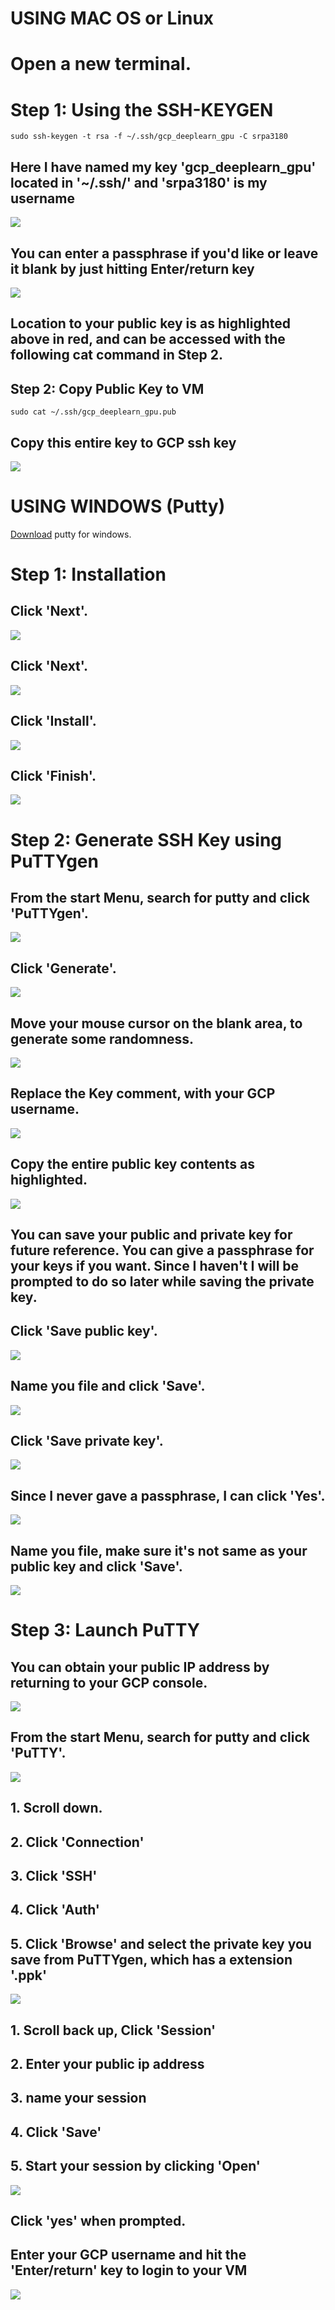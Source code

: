 # USING MAC OS or Linux

# Open a new terminal.

# Step 1: Using the SSH-KEYGEN

```
sudo ssh-keygen -t rsa -f ~/.ssh/gcp_deeplearn_gpu -C srpa3180
```
## Here I have named my key 'gcp_deeplearn_gpu' located in '~/.ssh/' and 'srpa3180' is my username

<kbd>
  <img src="/MAC_LINUX_0_ssh_keygen.png">
</kbd>

## You can enter a passphrase if you'd like or leave it blank by just hitting Enter/return key

<kbd>
  <img src="/MAC_LINUX_1_path_2_key.png">
</kbd>

## Location to your public key is as highlighted above in red, and can be accessed with the following cat command in Step 2.

## Step 2: Copy Public Key to VM

```
sudo cat ~/.ssh/gcp_deeplearn_gpu.pub
```

## Copy this entire key to GCP ssh key

<kbd>
  <img src="/MAC_LINUX_2_cat_pub_key.png">
</kbd>


# USING WINDOWS (Putty)

[Download](https://www.chiark.greenend.org.uk/~sgtatham/putty/latest.html) putty for windows.

# Step 1: Installation

## Click 'Next'. 

<kbd>
  <img src="/0_putty_install.PNG">
</kbd>

## Click 'Next'. 

<kbd>
  <img src="/1_next.PNG">
</kbd>

## Click 'Install'. 

<kbd>
  <img src="/2_install.PNG">
</kbd>

## Click 'Finish'. 

<kbd>
  <img src="/3_finished.PNG">
</kbd>

# Step 2: Generate SSH Key using PuTTYgen

## From the start Menu, search for putty and click 'PuTTYgen'. 

<kbd>
  <img src="/4_putty_gen.png">
</kbd>

## Click 'Generate'.

<kbd>
  <img src="/5_generate.PNG">
</kbd>

## Move your mouse cursor on the blank area, to generate some randomness.

<kbd>
  <img src="/6_move_over_blank_area.PNG">
</kbd>

## Replace the Key comment, with your GCP username.

<kbd>
  <img src="/7_replace_with_user_name.PNG">
</kbd>

## Copy the entire public key contents as highlighted.

<kbd>
  <img src="/8_copy_contents.PNG">
</kbd>

## You can save your public and private key for future reference. You can give a passphrase for your keys if you want. Since I haven't I will be prompted to do so later while saving the private key.

## Click 'Save public key'.

<kbd>
  <img src="/9_save_public_private_key.PNG">
</kbd>

## Name you file and click 'Save'.

<kbd>
  <img src="/10_pub.PNG">
</kbd>

## Click 'Save private key'.

<kbd>
  <img src="/9_save_public_private_key.PNG">
</kbd>

## Since I never gave a passphrase, I can click 'Yes'.

<kbd>
  <img src="/11_private_yes.PNG">
</kbd>

## Name you file, make sure it's not same as your public key and click 'Save'.

<kbd>
  <img src="/12_private.PNG">
</kbd>

# Step 3: Launch PuTTY

## You can obtain your public IP address by returning to your GCP console.

<kbd>
  <img src="/14_ip_address.PNG">
</kbd>

## From the start Menu, search for putty and click 'PuTTY'. 

<kbd>
  <img src="/13_start_putty.png">
</kbd>

## 1. Scroll down.
## 2. Click 'Connection'
## 3. Click 'SSH'
## 4. Click 'Auth'
## 5. Click 'Browse' and select the private key you save from PuTTYgen, which has a extension '.ppk'


<kbd>
  <img src="/15_ssh_auth_browse_private_key.PNG">
</kbd>

## 1. Scroll back up, Click 'Session'
## 2. Enter your public ip address
## 3. name your session
## 4. Click 'Save'
## 5. Start your session by clicking 'Open'

<kbd>
  <img src="/16_save.PNG">
</kbd>

## Click 'yes' when prompted.

## Enter your GCP username and hit the 'Enter/return' key to login to your VM

<kbd>
  <img src="/17_login_as.PNG">
</kbd>
